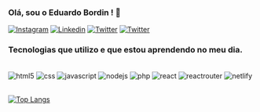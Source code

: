 ### Olá, sou o Eduardo Bordin ! 🤙

[![Instagram](https://img.shields.io/badge/Instagram-E4405F?style=for-the-badge&logo=instagram&logoColor=white)](https://www.instagram.com/bordin.dev)
[![Linkedin](https://img.shields.io/badge/LinkedIn-0077B5?style=for-the-badge&logo=linkedin&logoColor=white)](https://www.linkedin.com/in/dudubordin/)
[![Twitter](https://img.shields.io/badge/Twitter-1DA1F2?style=for-the-badge&logo=twitter&logoColor=white)](https://bsky.app/profile/eduardobordin.bsky.social)
[![Twitter](https://img.shields.io/badge/website-000000?style=for-the-badge&logo=About.me&logoColor=white)](https://eduardobordin.netlify.app/)

### Tecnologias que utilizo e que estou aprendendo no meu dia.

<div style="display: inline_block"><br/>
    <img align="center" alt="html5" src="https://img.shields.io/badge/HTML5-E34F26?style=for-the-badge&logo=html5&logoColor=white" />
    <img align="center" alt="css" src="https://img.shields.io/badge/CSS3-1572B6?style=for-the-badge&logo=css3&logoColor=white" />
    <img align="center" alt="javascript" src="https://img.shields.io/badge/JavaScript-F7DF1E?style=for-the-badge&logo=javascript&logoColor=black" />
    <img align="center" alt="nodejs" src="https://img.shields.io/badge/Node.js-43853D?style=for-the-badge&logo=node.js&logoColor=white" />
    <img align="center" alt="php" src="https://img.shields.io/badge/PHP-777BB4?style=for-the-badge&logo=php&logoColor=white" />
    <img align="center" alt="react" src="https://img.shields.io/badge/React-20232A?style=for-the-badge&logo=react&logoColor=61DAFB" />
    <img align="center" alt="reactrouter" src="https://img.shields.io/badge/React_Router-CA4245?style=for-the-badge&logo=react-router&logoColor=white" />
    <img align="center" alt="netlify" src="https://img.shields.io/badge/Netlify-00C7B7?style=for-the-badge&logo=netlify&logoColor=white" />
    
</div><br/>


[![Top Langs](https://github-readme-stats.vercel.app/api/top-langs/?username=eduardosbordin&layout=donut&locale=pt-br&theme=transparent&title_color=5094f0&text_color=5094f0&border_color=5094f0)](https://github.com/eduardosbordin/github-readme-stats)
